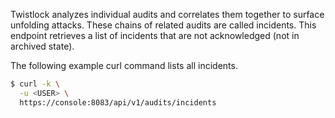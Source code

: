 Twistlock analyzes individual audits and correlates them together to surface unfolding attacks.
These chains of related audits are called incidents. 
This endpoint retrieves a list of incidents that are not acknowledged (not in archived state).

The following example curl command lists all incidents.

```bash
$ curl -k \
  -u <USER> \
  https://console:8083/api/v1/audits/incidents
```

